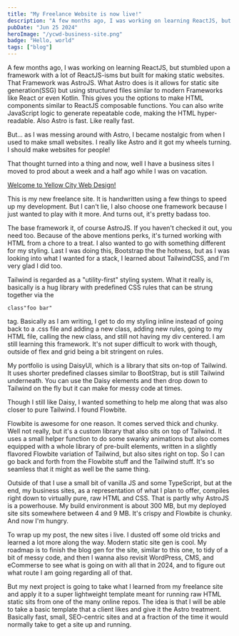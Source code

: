 ```yaml
---
title: "My Freelance Website is now live!"
description: "A few months ago, I was working on learning ReactJS, but stumbled upon a framework with a lot of ReactJS-isms but built for making static websites. That Framework was AstroJS. What Astro does is it allows for static [...]"
pubDate: "Jun 25 2024"
heroImage: "/ycwd-business-site.png"
badge: "Hello, world"
tags: ["blog"]
---
```


A few months ago, I was working on learning ReactJS, but stumbled upon a framework with a lot of ReactJS-isms but built for making static websites. That Framework was AstroJS. What Astro does is it allows for static site generation(SSG) but using structured files similar to modern Frameworks like React or even Kotlin. This gives you the options to make HTML components similar to ReactJS composable functions. You can also write JavaScript logic to generate repeatable code, making the HTML hyper-readable. Also Astro is fast. Like really fast.

But... as I was messing around with Astro, I became nostalgic from when I used to make small websites. I really like Astro and it got my wheels turning. I should make websites for people!

That thought turned into a thing and now, well I have a business sites I moved to prod about a week and a half ago while I was on vacation.

<a href="https://yellowcityweb.dev/" target="_blank">Welcome to Yellow City Web Design!</a>

This is my new freelance site. It is handwritten using a few things to speed up my development. But I can't lie, I also choose one framework because I just wanted to play with it more. And turns out, it's pretty badass too.

The base framework it, of course AstroJS. If you haven't checked it out, you need too. Because of the above mentions perks, it's turned working with HTML from a chore to a treat. I also wanted to go with something different for my styling. Last I was doing this, Bootstrap the the hotness, but as I was looking into what I wanted for a stack, I learned about TailwindCSS, and I'm very glad I did too.

Tailwind is regarded as a "utility-first" styling system. What it really is, basically is a hug library with predefined CSS rules that can be strung together via the

```{ .css }
class"foo bar"
```

tag. Basically as I am writing, I get to do my styling inline instead of going back to a .css file and adding a new class, adding new rules, going to my HTML file, calling the new class, and still not having my div centered. I am still learning this framework. It's not super difficult to work with though, outside of flex and grid being a bit stringent on rules.

My portfolio is using DaisyUI, which is a library that sits on-top of Tailwind. It uses shorter predefined classes similar to BootStrap, but is still Tailwind underneath. You can use the Daisy elements and then drop down to Tailwind on the fly but it can make for messy code at times.

Though I still like Daisy, I wanted something to help me along that was also closer to pure Tailwind. I found Flowbite.

Flowbite is awesome for one reason. It comes served thick and chunky. Well not really, but it's a custom library that also sits on top of Tailwind. It uses a small helper function to do some swanky animations but also comes equipped with a whole library of pre-built elements, written in a slightly flavored Flowbite variation of Tailwind, but also sites right on top. So I can go back and forth from the Flowbite stuff and the Tailwind stuff. It's so seamless that it might as well be the same thing.

Outside of that I use a small bit of vanilla JS and some TypeScript, but at the end, my business sites, as a representation of what I plan to offer, compiles right down to virtually pure, raw HTML and CSS. That is partly why AstroJS is a powerhouse. My build environment is about 300 MB, but my deployed site sits somewhere between 4 and 9 MB. It's crispy and Flowbite is chunky. And now I'm hungry.

To wrap up my post, the new sites i live. I dusted off some old tricks and learned a lot more along the way. Modern static site gen is cool. My roadmap is to finish the blog gen for the site, similar to this one, to tidy of a bit of messy code, and then I wanna also revisit WordPress, CMS, and eCommerse to see what is going on with all that in 2024, and to figure out what route I am going regarding all of that.

But my next project is going to take what I learned from my freelance site and apply it to a super lightweight template meant for running raw HTML static sits from one of the many online repos. The idea is that I will be able to take a basic template that a client likes and give it the Astro treatment. Basically fast, small, SEO-centric sites and at a fraction of the time it would normally take to get a site up and running.
